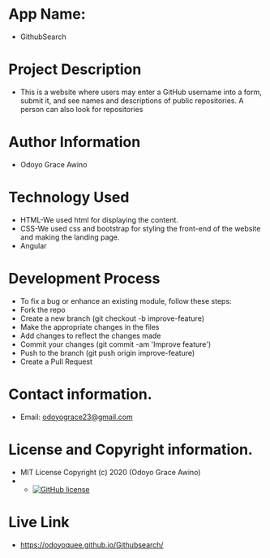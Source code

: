 # App Name:
- GithubSearch
# Project Description
- This is a website where users may enter a GitHub username into a form, submit it, and see names and descriptions    of public repositories. A person can also look for repositories
# Author Information
- Odoyo Grace Awino
# Technology Used
 - HTML-We used html for displaying the content.
 - CSS-We used css and bootstrap for styling the front-end of the website and making the landing page.
 - Angular
 # Development Process
 - To fix a bug or enhance an existing module, follow these steps:
 - Fork the repo
 - Create a new branch (git checkout -b improve-feature)
 - Make the appropriate changes in the files
 - Add changes to reflect the changes made
 - Commit your changes (git commit -am 'Improve feature')
 - Push to the branch (git push origin improve-feature)
 - Create a Pull Request
# Contact information.
 - Email: odoyograce23@gmail.com
 # License and Copyright information.
 - MIT License Copyright (c) 2020 (Odoyo Grace Awino)
 - - [![GitHub license](https://img.shields.io/github/license/Naereen/StrapDown.js.svg)](https://github.com/Naereen/StrapDown.js/blob/master/LICENSE)
 # Live Link
 - https://odoyoquee.github.io/Githubsearch/
